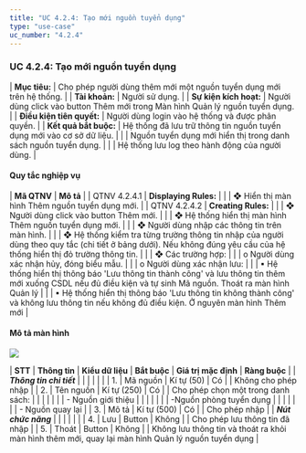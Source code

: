 ```yaml
---
title: "UC 4.2.4: Tạo mới nguồn tuyển dụng"
type: "use-case"
uc_number: "4.2.4"
---
```


### UC 4.2.4: Tạo mới nguồn tuyển dụng

| **Mục tiêu:** | Cho phép người dùng thêm mới một nguồn tuyển dụng mới trên hệ thống. |
| **Tài khoản:** | Người sử dụng. |
| **Sự kiện kích hoạt:** | Người dùng click vào button Thêm mới trong Màn hình Quản lý nguồn tuyển dụng. |
| **Điều kiện tiên quyết:** | Người dùng login vào hệ thống và được phân quyền. |
| **Kết quả bắt buộc:** | Hệ thống đã lưu trữ thông tin nguồn tuyển dụng mới vào cơ sở dữ liệu. |
|  | Nguồn tuyển dụng mới hiển thị trong danh sách nguồn tuyển dụng. |
|  | Hệ thống lưu log theo hành động của người dùng. |

####  Quy tắc nghiệp vụ

| **Mã QTNV** | **Mô tả** |
| QTNV 4.2.4.1 | **Displaying Rules:** |
|  | ❖ Hiển thị màn hình Thêm nguồn tuyển dụng mới. |
| QTNV 4.2.4.2 | **Creating Rules:** |
|  | ❖ Người dùng click vào button Thêm mới. |
|  | ❖ Hệ thống hiển thị màn hình Thêm nguồn tuyển dụng mới. |
|  | ❖ Người dùng nhập các thông tin trên màn hình. |
|  | ❖ Hệ thống kiểm tra từng trường thông tin nhập của người dùng theo quy tắc (chi tiết ở bảng dưới). Nếu không đúng yêu cầu của hệ thống hiển thị đỏ trường thông tin. |
|  | ❖ Các trường hợp: |
|  | o Người dùng xác nhận hủy, đóng biểu mẫu. |
|  | o Người dùng xác nhận lưu: |
|  | ▪ Hệ thống hiển thị thông báo 'Lưu thông tin thành công' và lưu thông tin thêm mới xuống CSDL nếu đủ điều kiện và tự sinh Mã nguồn. Thoát ra màn hình Quản lý |
|  | ▪ Hệ thống hiển thị thông báo 'Lưu thông tin không thành công' và không lưu thông tin nếu không đủ điều kiện. Ở nguyên màn hình Thêm mới |

#### Mô tả màn hình

![](media/image58.png)

| **STT** | **Thông tin** | **Kiểu dữ liệu** | **Bắt buộc** | **Giá trị mặc định** | **Ràng buộc** |
| ***Thông tin chi tiết*** |  |  |  |  |  |
| 1\. | Mã nguồn | Kí tự (50) | Có |  | Không cho phép nhập |
| 2\. | Tên nguồn | Kí tự (250) | Có |  | Cho phép chọn một trong danh sách: |
|  |  |  |  |  | \- Nguồn giới thiệu |
|  |  |  |  |  | -Nguồn phòng tuyển dụng |
|  |  |  |  |  | \- Nguồn quay lại |
| 3\. | Mô tả | Kí tự (500) | Có |  | Cho phép nhập |
| ***Nút chức năng*** |  |  |  |  |  |
| 4\. | Lưu | Button | Không |  | Cho phép lưu thông tin đã nhập |
| 5\. | Thoát | Button | Không |  | Không lưu thông tin và thoát ra khỏi màn hình thêm mới, quay lại màn hình Quản lý nguồn tuyển dụng |
